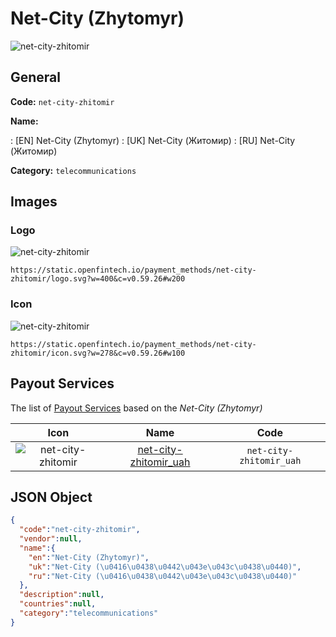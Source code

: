 
# Net-City (Zhytomyr) 
![net-city-zhitomir](https://static.openfintech.io/payment_methods/net-city-zhitomir/logo.svg?w=400&c=v0.59.26#w200)  

## General 
**Code:** `net-city-zhitomir` 
 
**Name:** 
 
:	[EN] Net-City (Zhytomyr) 
:	[UK] Net-City (Житомир) 
:	[RU] Net-City (Житомир) 
 
**Category:** `telecommunications` 
 

## Images 

### Logo 
![net-city-zhitomir](https://static.openfintech.io/payment_methods/net-city-zhitomir/logo.svg?w=400&c=v0.59.26#w200)  

```
https://static.openfintech.io/payment_methods/net-city-zhitomir/logo.svg?w=400&c=v0.59.26#w200
```  

### Icon 
![net-city-zhitomir](https://static.openfintech.io/payment_methods/net-city-zhitomir/icon.svg?w=278&c=v0.59.26#w100)  

```
https://static.openfintech.io/payment_methods/net-city-zhitomir/icon.svg?w=278&c=v0.59.26#w100
```  

## Payout Services 
 
The list of [Payout Services](/payout-services/) based on the _Net-City (Zhytomyr)_ 

|Icon|Name|Code| 
|:---:|:---:|:---:| 
|![net-city-zhitomir](https://static.openfintech.io/payout_methods/net-city-zhitomir/icon.svg?w=278&c=v0.59.26#w40) |[net-city-zhitomir_uah](/payout-services/net-city-zhitomir_uah/)|`net-city-zhitomir_uah`| 
 

## JSON Object 

```json
{
  "code":"net-city-zhitomir",
  "vendor":null,
  "name":{
    "en":"Net-City (Zhytomyr)",
    "uk":"Net-City (\u0416\u0438\u0442\u043e\u043c\u0438\u0440)",
    "ru":"Net-City (\u0416\u0438\u0442\u043e\u043c\u0438\u0440)"
  },
  "description":null,
  "countries":null,
  "category":"telecommunications"
}
```  
